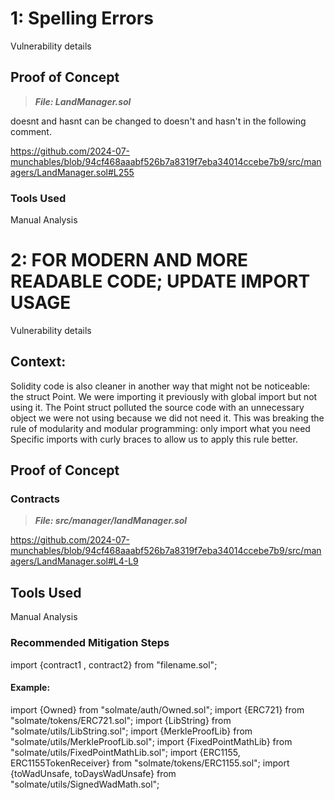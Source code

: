 # 1: Spelling Errors

Vulnerability details

## Proof of Concept

> ***File: LandManager.sol*** 

doesnt and hasnt can be changed to doesn't and hasn't in the following comment.

https://github.com/2024-07-munchables/blob/94cf468aaabf526b7a8319f7eba34014ccebe7b9/src/managers/LandManager.sol#L255

### Tools Used

Manual Analysis

# 2: FOR MODERN AND MORE READABLE CODE; UPDATE IMPORT USAGE

Vulnerability details

## Context:

Solidity code is also cleaner in another way that might not be noticeable: the struct Point. We were importing it previously with global import but not using it. The Point struct polluted the source code with an unnecessary object we were not using because we did not need it.
This was breaking the rule of modularity and modular programming: only import what you need Specific imports with curly braces to allow us to apply this rule better.

## Proof of Concept

### Contracts 

> ***File: src/manager/landManager.sol***

https://github.com/2024-07-munchables/blob/94cf468aaabf526b7a8319f7eba34014ccebe7b9/src/managers/LandManager.sol#L4-L9

## Tools Used

Manual Analysis

### Recommended Mitigation Steps

import {contract1 , contract2} from "filename.sol";

#### Example:

import {Owned} from "solmate/auth/Owned.sol";
import {ERC721} from "solmate/tokens/ERC721.sol";
import {LibString} from "solmate/utils/LibString.sol";
import {MerkleProofLib} from "solmate/utils/MerkleProofLib.sol";
import {FixedPointMathLib} from "solmate/utils/FixedPointMathLib.sol";
import {ERC1155, ERC1155TokenReceiver} from "solmate/tokens/ERC1155.sol";
import {toWadUnsafe, toDaysWadUnsafe} from "solmate/utils/SignedWadMath.sol";
